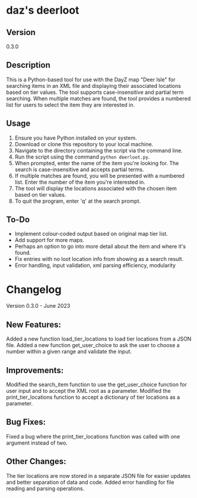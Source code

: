 # daz's deerloot

## Version
0.3.0

## Description
This is a Python-based tool for use with the DayZ map "Deer Isle" for searching items in an XML file and displaying their associated locations based on tier values. The tool supports case-insensitive and partial term searching. When multiple matches are found, the tool provides a numbered list for users to select the item they are interested in.

## Usage
1. Ensure you have Python installed on your system.
2. Download or clone this repository to your local machine.
3. Navigate to the directory containing the script via the command line.
4. Run the script using the command `python deerloot.py`.
5. When prompted, enter the name of the item you're looking for. The search is case-insensitive and accepts partial terms.
6. If multiple matches are found, you will be presented with a numbered list. Enter the number of the item you're interested in.
7. The tool will display the locations associated with the chosen item based on tier values.
8. To quit the program, enter 'q' at the search prompt.

## To-Do
- Implement colour-coded output based on original map tier list.
- Add support for more maps.
- Perhaps an option to go into more detail about the item and where it's found.
- Fix entries with no loot location info from showing as a search result.
- Error handling, input validation, xml parsing efficiency, modularity

# Changelog
Version 0.3.0 - June 2023
## New Features:
Added a new function load_tier_locations to load tier locations from a JSON file.
Added a new function get_user_choice to ask the user to choose a number within a given range and validate the input.
## Improvements:
Modified the search_item function to use the get_user_choice function for user input and to accept the XML root as a parameter.
Modified the print_tier_locations function to accept a dictionary of tier locations as a parameter.
## Bug Fixes:
Fixed a bug where the print_tier_locations function was called with one argument instead of two.
## Other Changes:
The tier locations are now stored in a separate JSON file for easier updates and better separation of data and code.
Added error handling for file reading and parsing operations.